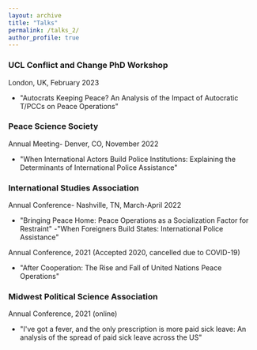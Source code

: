 ```yaml
---
layout: archive
title: "Talks"
permalink: /talks_2/
author_profile: true
---
```


### UCL Conflict and Change PhD Workshop
London, UK, February 2023 

- "Autocrats Keeping Peace? An Analysis of the Impact of Autocratic T/PCCs on Peace Operations"

### Peace Science Society
Annual Meeting- Denver, CO, November 2022 

- "When International Actors Build Police Institutions: Explaining the Determinants of International Police Assistance"

### International Studies Association
Annual Conference- Nashville, TN, March-April 2022 

- "Bringing Peace Home: Peace Operations as a Socialization Factor for Restraint"
-"When Foreigners Build States: International Police Assistance"

Annual Conference, 2021 (Accepted 2020, cancelled due to COVID-19)
- "After Cooperation: The Rise and Fall of United Nations Peace Operations"

### Midwest Political Science Association
Annual Conference, 2021 (online) 
- "I've got a fever, and the only prescription is more paid sick leave: An analysis of the spread of paid sick leave across the US"